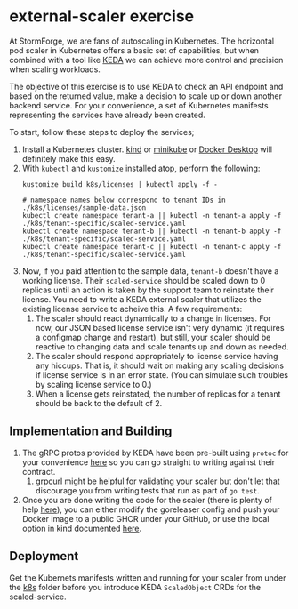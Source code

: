 # external-scaler exercise

At StormForge, we are fans of autoscaling in Kubernetes. The horizontal pod scaler in Kubernetes offers a basic set of capabilities, but when combined with a tool like [KEDA](https://keda.sh/) we can achieve more control and precision when scaling workloads.

The objective of this exercise is to use KEDA to check an API endpoint and based on the returned value, make a decision to scale up or down another backend service. For your convenience, a set of Kubernetes manifests representing the services have already been created. 

To start, follow these steps to deploy the services;

1. Install a Kubernetes cluster. [kind](https://kind.sigs.k8s.io/) or [minikube](https://minikube.sigs.k8s.io/docs/start/) or [Docker Desktop](https://docs.docker.com/desktop/kubernetes/) will definitely make this easy.
2. With `kubectl` and `kustomize` installed atop, perform the following:
    ```shell
    kustomize build k8s/licenses | kubectl apply -f -

    # namespace names below correspond to tenant IDs in ./k8s/licenses/sample-data.json
    kubectl create namespace tenant-a || kubectl -n tenant-a apply -f ./k8s/tenant-specific/scaled-service.yaml
    kubectl create namespace tenant-b || kubectl -n tenant-b apply -f ./k8s/tenant-specific/scaled-service.yaml
    kubectl create namespace tenant-c || kubectl -n tenant-c apply -f ./k8s/tenant-specific/scaled-service.yaml
    ```
3. Now, if you paid attention to the sample data, `tenant-b` doesn't have a working license. Their `scaled-service` should be scaled down to 0 replicas until an action is taken by the support team to reinstate their license. You need to write a KEDA external scaler that utilizes the existing license service to acheive this. A few requirements:
    1. The scaler should react dynamically to a change in licenses. For now, our JSON based license service isn't very dynamic (it requires a configmap change and restart), but still, your scaler should be reactive to changing data and scale tenants up and down as needed.
    2. The scaler should respond appropriately to license service having any hiccups. That is, it should wait on making any scaling decisions if license service is in an error state. (You can simulate such troubles by scaling license service to 0.)
    3. When a license gets reinstated, the number of replicas for a tenant should be back to the default of 2.

## Implementation and Building

1. The gRPC protos provided by KEDA have been pre-built using `protoc` for your convenience [here](./pkg/externalscaler) so you can go straight to writing against their contract.
    1. [grpcurl](https://github.com/fullstorydev/grpcurl) might be helpful for validating your scaler but don't let that discourage you from writing tests that run as part of `go test`.
2. Once you are done writing the code for the scaler (there is plenty of help [here](https://keda.sh/docs/2.8/concepts/external-scalers/)), you can either modify the goreleaser config and push your Docker image to a public GHCR under your GitHub, or use the local option in kind documented [here](https://kind.sigs.k8s.io/docs/user/local-registry/).


## Deployment

Get the Kubernets manifests written and running for your scaler from under the [k8s](./k8s) folder before you introduce KEDA `ScaledObject` CRDs for the scaled-service.
